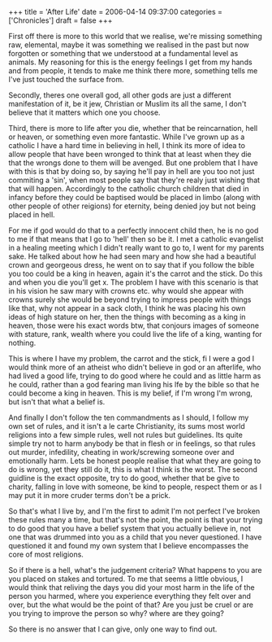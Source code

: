 +++
title = 'After Life'
date = 2006-04-14 09:37:00
categories = ['Chronicles']
draft = false
+++

First off there is more to this world that we realise, we're missing something raw, elemental, maybe it was something we realised in the past but now forgotten or something that we understood at a fundamental level as animals.  My reasoning for this is the energy feelings I get from my hands and from people, it tends to make me think there more, something tells me I've just touched the surface from. 

Secondly, theres one overall god, all other gods are just a different manifestation of it, be it jew, Christian or Muslim its all the same, I don't believe that it matters which one you choose. 

Third, there is more to life after you die, whether that be reincarnation, hell or heaven, or something even more fantastic.  While I've grown up as a catholic I have a hard time in believing in hell, I think its more of idea to allow people that have been wronged to think that at least when they die that the wrongs done to them will be avenged.  But one problem that I have with this is that by doing so, by saying he'll pay in hell are you too not just commiting a 'sin', when most people say that they're realy just wishing that that will happen. Accordingly to the catholic church children that died in infancy before they could be baptised would be placed in limbo (along with other people of other reigions) for eternity, being denied joy but not being placed in hell.  

For me if god would do that to a perfectly innocent child then, he is no god to me if that means that I go to 'hell' then so be it.  I met a catholic evangelist in a healing meeting which I didn't really want to go to, I went for my parents sake.  He talked about how he had seen mary and how she had a beautiful crown and georgeous dress, he went on to say that if you follow the bible you too could be a king in heaven, again it's the carrot and the stick.  Do this and when you die you'll get x.  The problem I have with this scenario is that in his vision he saw mary with crowns etc.  why would she appear with crowns surely she would be beyond trying to impress people with things like that, why not appear in a sack cloth, I think he was placing his own ideas of high stature on her, then the things with becoming as a king in heaven, those were his exact words btw, that conjours images of someone with stature, rank, wealth where you could live the life of a king, wanting for nothing. 

This is where I have my problem, the carrot and the stick, fi I were a god I would think more of an atheist who didn't believe in god or an afterlife, who had lived a good life, trying to do good where he could and as little harm as he could, rather than a god fearing man living his lfe by the bible so that he could become a king in heaven.  This is my belief, if I'm wrong I'm wrong, but isn't that what a belief is. 

And finally I don't follow the ten commandments as I should, I follow my own set of rules, and it isn't a le carte Christianity, its sums most world religions into a few simple rules, well not rules but guidelines.  Its quite simple try not to harm anybody be that in flesh or in feelings, so that rules out murder, infedility, cheating in work/screwing someone over and emotionally harm.  Lets be honest people realise that what they are going to do is wrong, yet they still do it, this is what I think is the worst. The second guidline is the exact opposite, try to do good, whether that be give to charity, falling in love with someone, be kind to people, respect them  or as I may put it in more cruder terms don't be a prick. 

So that's what I live by, and I'm the first to admit I'm not perfect I've broken these rules many a time, but that's not the point, the point is that your trying to do good that you have a belief system that you actually believe in, not one that was drummed into you as a child that you never questioned.  I have questioned it and found my own system that I believe encompasses the core of most religions. 

So if there is a hell, what's the judgement criteria? What happens to you are you placed on stakes and tortured.  To me that seems a little obvious, I would think that reliving the days you did your most harm in the life of the person you harmed, where you experience everything they felt over and over, but the what would be the point of that? Are you just be cruel or are you trying to improve the person so why? where are they going?

So there is no answer that I can give, only one way to find out.